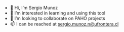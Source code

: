 - 👋 Hi, I’m Sergio Munoz
- 👀 I’m interested in learning and using this tool
- 💞️ I’m looking to collaborate on PAHO projects
- 📫 I can be reached at sergio.munoz.n@ufrontera.cl
